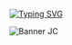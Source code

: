 [![Typing SVG](https://readme-typing-svg.demolab.com/?lines=Bem+vindo(a)+ao+meu+GitHub;Second+line+of+text)](https://git.io/typing-svg)

![Banner JC](https://github.com/user-attachments/assets/b00c1eb8-8393-4e85-98e6-3dfc1605eb0d)
